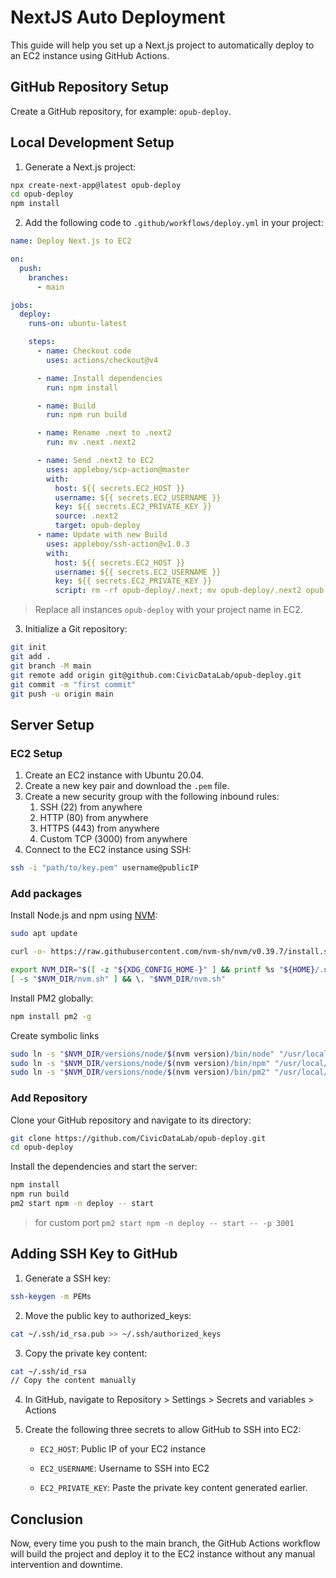 # NextJS Auto Deployment

This guide will help you set up a Next.js project to automatically deploy to an EC2 instance using GitHub Actions.

## GitHub Repository Setup

Create a GitHub repository, for example: `opub-deploy`.

## Local Development Setup

1.  Generate a Next.js project:

```bash
npx create-next-app@latest opub-deploy
cd opub-deploy
npm install
```

2.  Add the following code to `.github/workflows/deploy.yml` in your project:

```yaml
name: Deploy Next.js to EC2

on:
  push:
    branches:
      - main

jobs:
  deploy:
    runs-on: ubuntu-latest

    steps:
      - name: Checkout code
        uses: actions/checkout@v4

      - name: Install dependencies
        run: npm install

      - name: Build
        run: npm run build

      - name: Rename .next to .next2
        run: mv .next .next2

      - name: Send .next2 to EC2
        uses: appleboy/scp-action@master
        with:
          host: ${{ secrets.EC2_HOST }}
          username: ${{ secrets.EC2_USERNAME }}
          key: ${{ secrets.EC2_PRIVATE_KEY }}
          source: .next2
          target: opub-deploy
      - name: Update with new Build
        uses: appleboy/ssh-action@v1.0.3
        with:
          host: ${{ secrets.EC2_HOST }}
          username: ${{ secrets.EC2_USERNAME }}
          key: ${{ secrets.EC2_PRIVATE_KEY }}
          script: rm -rf opub-deploy/.next; mv opub-deploy/.next2 opub-deploy/.next; pm2 restart opub-deploy
```

> Replace all instances `opub-deploy` with your project name in EC2.

3. Initialize a Git repository:

```bash
git init
git add .
git branch -M main
git remote add origin git@github.com:CivicDataLab/opub-deploy.git
git commit -m "first commit"
git push -u origin main
```

## Server Setup

### EC2 Setup

1.  Create an EC2 instance with Ubuntu 20.04.
2.  Create a new key pair and download the `.pem` file.
3.  Create a new security group with the following inbound rules:
    1.  SSH (22) from anywhere
    2.  HTTP (80) from anywhere
    3.  HTTPS (443) from anywhere
    4.  Custom TCP (3000) from anywhere
4.  Connect to the EC2 instance using SSH:

```bash
ssh -i "path/to/key.pem" username@publicIP
```

### Add packages

Install Node.js and npm using [NVM](https://github.com/nvm-sh/nvm):

```bash
sudo apt update

curl -o- https://raw.githubusercontent.com/nvm-sh/nvm/v0.39.7/install.sh | bash

export NVM_DIR="$([ -z "${XDG_CONFIG_HOME-}" ] && printf %s "${HOME}/.nvm" || printf %s "${XDG_CONFIG_HOME}/nvm")"
[ -s "$NVM_DIR/nvm.sh" ] && \. "$NVM_DIR/nvm.sh"
```

Install PM2 globally:

```bash
npm install pm2 -g
```

Create symbolic links

```bash
sudo ln -s "$NVM_DIR/versions/node/$(nvm version)/bin/node" "/usr/local/bin/node"
sudo ln -s "$NVM_DIR/versions/node/$(nvm version)/bin/npm" "/usr/local/bin/npm"
sudo ln -s "$NVM_DIR/versions/node/$(nvm version)/bin/pm2" "/usr/local/bin/pm2"
```

### Add Repository

Clone your GitHub repository and navigate to its directory:

```bash
git clone https://github.com/CivicDataLab/opub-deploy.git
cd opub-deploy
```

Install the dependencies and start the server:

```bash
npm install
npm run build
pm2 start npm -n deploy -- start
```

> for custom port `pm2 start npm -n deploy -- start -- -p 3001`

## Adding SSH Key to GitHub

1. Generate a SSH key:

```bash
ssh-keygen -m PEMs
```

2. Move the public key to authorized_keys:

```bash
cat ~/.ssh/id_rsa.pub >> ~/.ssh/authorized_keys
```

3. Copy the private key content:

```bash
cat ~/.ssh/id_rsa
// Copy the content manually
```

4. In GitHub, navigate to Repository > Settings > Secrets and variables > Actions

5. Create the following three secrets to allow GitHub to SSH into EC2:

   - `EC2_HOST`: Public IP of your EC2 instance

   - `EC2_USERNAME`: Username to SSH into EC2

   - `EC2_PRIVATE_KEY`: Paste the private key content generated earlier.

## Conclusion

Now, every time you push to the main branch, the GitHub Actions workflow will build the project and deploy it to the EC2 instance without any manual intervention and downtime.

